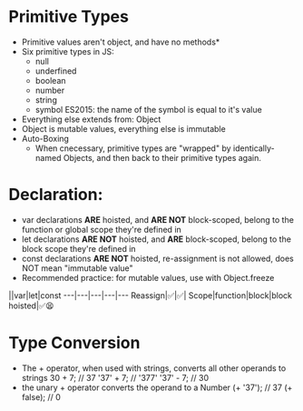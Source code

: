 # Primitive Types
* Primitive values aren't object, and have no methods*
* Six primitive types in JS:
    * null
    * underfined
    * boolean
    * number
    * string
    * symbol ES2015: the name of the symbol is equal to it's value
* Everything else extends from: Object 
* Object is mutable values, everything else is immutable
* Auto-Boxing
    * When cnecessary, primitive types are "wrapped" by identically-named Objects, and then back to their primitive types again.
# Declaration:
* var declarations **ARE** hoisted, and **ARE NOT** block-scoped, belong to the function or global scope they're defined in
* let declarations **ARE NOT** hoisted, and **ARE** block-scoped, belong to the block scope they're defined in
* const declarations **ARE NOT** hoisted, re-assignment is not allowed, does NOT mean "immutable value"
* Recommended practice: for mutable values, use with Object.freeze

||var|let|const
---|---|---|---|---
Reassign|✅|✅|
Scope|function|block|block
hoisted|✅😫

# Type Conversion
* The + operator, when used with strings, converts all other operands to strings
    30 + 7; // 37          '37' + 7; // '377'          '37' - 7;   // 30
* the unary + operator converts the operand to a Number
    (+ '37'); // 37             (+ false); // 0
